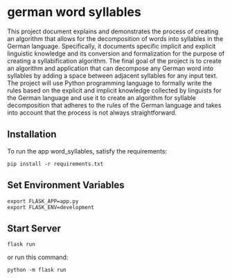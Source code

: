 # german word syllables

This project document explains and demonstrates the process of creating an algorithm that allows for the decomposition of words into syllables in the German language. Specifically, it documents specific implicit and explicit linguistic knowledge and its conversion and formalization for the purpose of creating a syllabification algorithm. The final goal of the project is to create an algorithm and application that can decompose any German word into syllables by adding a space between adjacent syllables for any input text. The project will use Python programming language to formally write the rules based on the explicit and implicit knowledge collected by linguists for the German language and use it to create an algorithm for syllable decomposition that adheres to the rules of the German language and takes into account that the process is not always straightforward.

## Installation
To run the app word_syllables, satisfy the requirements:
```shell
pip install -r requirements.txt
```

## Set Environment Variables
```shell
export FLASK_APP=app.py
export FLASK_ENV=development
```

## Start Server
```shell
flask run
```
or run this command:
```shell
python -m flask run
```

